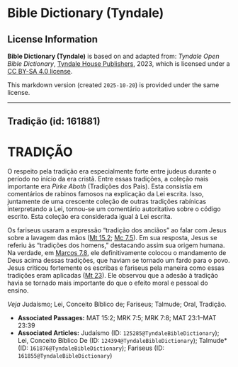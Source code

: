 # Bible Dictionary (Tyndale)

## License Information

**Bible Dictionary (Tyndale)** is based on and adapted from: _Tyndale Open Bible Dictionary_, [Tyndale House Publishers](https://tyndaleopenresources.com/), 2023, which is licensed under a [CC BY-SA 4.0 license](https://creativecommons.org/licenses/by-sa/4.0/legalcode.en).

This markdown version (created `2025-10-20`) is provided under the same license.



--------------------------------

## Tradição (id: 161881)

TRADIÇÃO
========

O respeito pela tradição era especialmente forte entre judeus durante o período no início da era cristã. Entre essas tradições, a coleção mais importante era *Pirke Aboth* (Tradições dos Pais). Esta consistia em comentários de rabinos famosos na explicação da Lei escrita. Isso, juntamente de uma crescente coleção de outras tradições rabínicas interpretando a Lei, tornou\-se um comentário autoritativo sobre o código escrito. Esta coleção era considerada igual à Lei escrita.

Os fariseus usaram a expressão “tradição dos anciãos” ao falar com Jesus sobre a lavagem das mãos ([Mt 15\.2](https://ref.ly/Matt15:2); [Mc 7\.5](https://ref.ly/Mark7:5)). Em sua resposta, Jesus se referiu às “tradições dos homens,” destacando assim sua origem humana. Na verdade, em [Marcos 7\.8](https://ref.ly/Mark7:8), ele definitivamente colocou o mandamento de Deus acima dessas tradições, que haviam se tornado um fardo para o povo. Jesus criticou fortemente os escribas e fariseus pela maneira como essas tradições eram aplicadas ([Mt 23](https://ref.ly/Matt23:1-Matt23:39)). Ele observou que a adesão à tradição havia se tornado mais importante do que o efeito moral e pessoal do ensino.

*Veja* Judaísmo; Lei, Conceito Bíblico de; Fariseus; Talmude; Oral, Tradição.

* **Associated Passages:** MAT 15:2; MRK 7:5; MRK 7:8; MAT 23:1–MAT 23:39
* **Associated Articles:** Judaísmo (ID: `125285@TyndaleBibleDictionary`); Lei, Conceito Bíblico De (ID: `124394@TyndaleBibleDictionary`); Talmude* (ID: `161876@TyndaleBibleDictionary`); Fariseus (ID: `161855@TyndaleBibleDictionary`)

